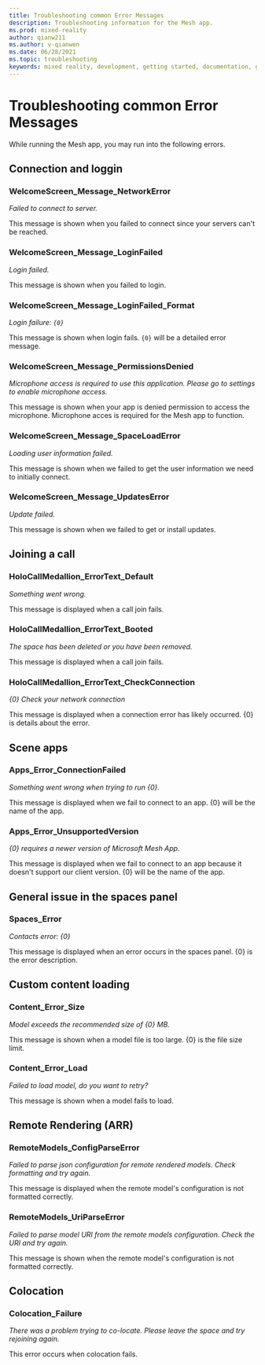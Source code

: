 ```yaml
---
title: Troubleshooting common Error Messages
description: Troubleshooting information for the Mesh app.
ms.prod: mixed-reality
author: qianw211
ms.author: v-qianwen
ms.date: 06/28/2021
ms.topic: troubleshooting
keywords: mixed reality, development, getting started, documentation, guides, features, holograms
---
```


# Troubleshooting common Error Messages

While running the Mesh app, you may run into the following errors.

## Connection and loggin

### WelcomeScreen_Message_NetworkError

*Failed to connect to server.*

This message is shown when you failed to connect since your servers can't be reached.

### WelcomeScreen_Message_LoginFailed

*Login failed.*

This message is shown when you failed to login.

### WelcomeScreen_Message_LoginFailed_Format

*Login failure: `{0}`*

This message is shown when login fails. `{0}` will be a detailed error message.

### WelcomeScreen_Message_PermissionsDenied

*Microphone access is required to use this application. Please go to settings to enable microphone access.*

This message is shown when your app is denied permission to access the microphone.  Microphone acces is required for the Mesh app to function.

### WelcomeScreen_Message_SpaceLoadError

*Loading user information failed.*

This message is shown when we failed to get the user information we need to initially connect.

### WelcomeScreen_Message_UpdatesError

*Update failed.*

This message is shown when we failed to get or install updates.

## Joining a call

### HoloCallMedallion_ErrorText_Default

*Something went wrong.*

This message is displayed when a call join fails.

### HoloCallMedallion_ErrorText_Booted

*The space has been deleted or you have been removed.*

This message is displayed when a call join fails.

### HoloCallMedallion_ErrorText_CheckConnection

*{0}&#xA;&#xA;Check your network connection*

This message is displayed when a connection error has likely occurred. {0} is details about the error.

## Scene apps

### Apps_Error_ConnectionFailed

*Something went wrong when trying to run {0}.*

This message is displayed when we fail to connect to an app. {0} will be the name of the app.

### Apps_Error_UnsupportedVersion

*{0} requires a newer version of Microsoft Mesh App.*

This message is displayed when we fail to connect to an app because it doesn't support our client version. {0} will be the name of the app.

## General issue in the spaces panel

### Spaces_Error

*Contacts error: {0}*

This message is displayed when an error occurs in the spaces panel. {0} is the error description.

## Custom content loading

### Content_Error_Size

*Model exceeds the recommended size of {0} MB.*

This message is shown when a model file is too large. {0} is the file size limit.

### Content_Error_Load

*Failed to load model, do you want to retry?*

This message is shown when a model fails to load.

## Remote Rendering (ARR)

### RemoteModels_ConfigParseError

*Failed to parse json configuration for remote rendered models. Check formatting and try again.*

This message is displayed when the remote model's configuration is not formatted correctly.

### RemoteModels_UriParseError

*Failed to parse model URI from the remote models configuration. Check the URI and try again.*

This message is shown when the remote model's configuration is not formatted correctly.

## Colocation

### Colocation_Failure

*There was a problem trying to co-locate. Please leave the space and try rejoining again.*

This error occurs when colocation fails. 